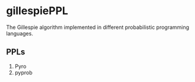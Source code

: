 # gillespiePPL
The Gillespie algorithm implemented in different probabilistic programming languages.

## PPLs

1. Pyro
2. pyprob
